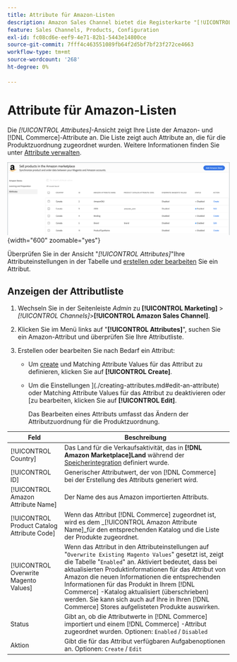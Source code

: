 ```yaml
---
title: Attribute für Amazon-Listen
description: Amazon Sales Channel bietet die Registerkarte "[!UICONTROL Attributes]", um die Liste der Amazon- und Commerce-Attribute und ihre Zuordnung für die Produktzuordnung zu überwachen.
feature: Sales Channels, Products, Configuration
exl-id: fc08cd6e-eef9-4e71-82b1-5443e14800ce
source-git-commit: 7fff4c463551089fb64f2d5bf7bf23f272ce4663
workflow-type: tm+mt
source-wordcount: '268'
ht-degree: 0%

---
```


# Attribute für Amazon-Listen

Die _[!UICONTROL Attributes]_-Ansicht zeigt Ihre Liste der Amazon- und [!DNL Commerce]-Attribute an. Die Liste zeigt auch Attribute an, die für die Produktzuordnung zugeordnet wurden. Weitere Informationen finden Sie unter [Attribute verwalten](./managing-attributes.md).

![Attributansicht](assets/amazon-attributes-view.png){width="600" zoomable="yes"}

Überprüfen Sie in der Ansicht &quot;_[!UICONTROL Attributes]_&quot;Ihre Attributeinstellungen in der Tabelle und [erstellen oder bearbeiten](./creating-attributes.md) Sie ein Attribut.

## Anzeigen der Attributliste

1. Wechseln Sie in der Seitenleiste _Admin_ zu **[!UICONTROL Marketing]** > _[!UICONTROL Channels]_>**[!UICONTROL Amazon Sales Channel]**.

1. Klicken Sie im Menü links auf &quot;**[!UICONTROL Attributes]**&quot;, suchen Sie ein Amazon-Attribut und überprüfen Sie Ihre Attributliste.

1. Erstellen oder bearbeiten Sie nach Bedarf ein Attribut:

   - Um [create](./creating-attributes.md#create-an-attribute) und Matching Attribute Values für das Attribut zu definieren, klicken Sie auf **[!UICONTROL Create]**.

   - Um die Einstellungen ](./creating-attributes.md#edit-an-attribute) oder Matching Attribute Values für das Attribut zu deaktivieren oder [zu bearbeiten, klicken Sie auf **[!UICONTROL Edit]**.

     Das Bearbeiten eines Attributs umfasst das Ändern der Attributzuordnung für die Produktzuordnung.

| Feld | Beschreibung |
|---------------------------------------------|---------------------------------------------------------------------------------------------------------------------------------------------------------------------------------------------------------------------------------------------------------------------------------------------------------------------------------------------------------------------------------------------------------------------|
| [!UICONTROL Country] | Das Land für die Verkaufsaktivität, das in **[!DNL Amazon Marketplace]Land** während der [Speicherintegration](./store-integration.md) definiert wurde. |
| [!UICONTROL ID] | Generischer Attributwert, der von [!DNL Commerce] bei der Erstellung des Attributs generiert wird. |
| [!UICONTROL Amazon Attribute Name] | Der Name des aus Amazon importierten Attributs. |
| [!UICONTROL Product Catalog Attribute Code] | Wenn das Attribut [!DNL Commerce] zugeordnet ist, wird es dem _[!UICONTROL Amazon Attribute Name]_für den entsprechenden Katalog und die Liste der Produkte zugeordnet. |
| [!UICONTROL Overwrite Magento Values] | Wenn das Attribut in den Attributeinstellungen auf &quot;`Overwrite Existing Magento Values`&quot; gesetzt ist, zeigt die Tabelle &quot;`Enabled`&quot; an. Aktiviert bedeutet, dass bei aktualisierten Produktinformationen für das Attribut von Amazon die neuen Informationen die entsprechenden Informationen für das Produkt in Ihrem [!DNL Commerce] -Katalog aktualisiert (überschrieben) werden. Sie kann sich auch auf Ihre in Ihren [!DNL Commerce] Stores aufgelisteten Produkte auswirken. |
| Status | Gibt an, ob die Attributwerte in [!DNL Commerce] importiert und einem [!DNL Commerce] -Attribut zugeordnet wurden. Optionen: `Enabled` / `Disabled` |
| Aktion | Gibt die für das Attribut verfügbaren Aufgabenoptionen an. Optionen: `Create` / `Edit` |
